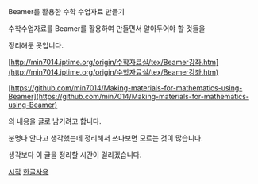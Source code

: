 Beamer를 활용한 수학 수업자료 만들기 

수학수업자료를  Beamer를 활용하여 만들면서 알아두어야 할 것들을

정리해둔 곳입니다.

[http://min7014.iptime.org/origin/수학자료실/tex/Beamer강좌.htm](http://min7014.iptime.org/origin/수학자료실/tex/Beamer강좌.htm)

[https://github.com/min7014/Making-materials-for-mathematics-using-Beamer](https://github.com/min7014/Making-materials-for-mathematics-using-Beamer)


의 내용을 글로 남기려고 합니다.

분명다 안다고 생각했는데 정리해서 쓰다보면 모르는 것이 많습니다.

생각보다 이 글을 정리할 시간이 걸리겠습니다.

[시작](./00010_시작.md)
[한글사용](./00020_한글사용.md)

